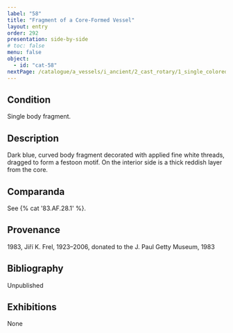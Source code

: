 ```yaml
---
label: "58"
title: "Fragment of a Core-Formed Vessel"
layout: entry
order: 292
presentation: side-by-side
# toc: false
menu: false
object:
  - id: "cat-58"
nextPage: /catalogue/a_vessels/i_ancient/2_cast_rotary/1_single_colored/
---
```


## Condition

Single body fragment.

## Description

Dark blue, curved body fragment decorated with applied fine white threads, dragged to form a festoon motif. On the interior side is a thick reddish layer from the core.

## Comparanda

See {% cat '83.AF.28.1' %}.

## Provenance

1983, Jiří K. Frel, 1923–2006, donated to the J. Paul Getty Museum, 1983

## Bibliography

Unpublished

## Exhibitions

None